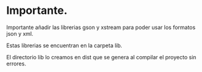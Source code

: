 # Importante.

Importante añadir las librerias gson y xstream para poder usar los formatos json y xml.

Estas librerias se encuentran en la carpeta lib.

El directorio lib lo creamos en dist que se genera al compilar el proyecto sin errores.
